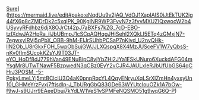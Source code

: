 [Sure](https://mermaid.ink/img/pako:eNqdUu9v2jAQ_VdOJ1XapIAIS0iJtEkTUK2ig44fX6p8cZMDrDk2c5xqlPK_90KgINR9WP3FvvN7z3fvvMXUZIQxwocW2b4USyvyRFdhbz6djX8OJrCt42pJ7aBXFs7kZG_7cD-EBO-tzIXdwJA2HpRa_ilJbUBmpJ1cSCpAQHqgJHiSehI2XQkLI5ETq4zGMxjN7-7egwxyIRVj5qPbX_OBB-9hM-EIJrSUhbPCSaP7nKivd_U2nvQHk-llN2Ob_U8rGkxFOH_5wpObSujGWJJLXQspqX8X4MzJUSceFV1W7yQbsS-nKv0flmSUcokKZsYJ9T03JT-eYO_HoDf8dJ779hVan49ENuBipC8vjYbZHi2JYa1ESkUNuro6XuckdAFG04mYsgMr8UTwTNawF5BzpwedN3qCBz0EyY2vCJR4JAULxleRJbUfUbGS64qCHrJ3POSM_-5-PgkyLmeLYj5mtBClclU3O4aK0pnpRqcYL4QqyENryuXqLSrXlZmHn4yxsyUn10I_GHMeYrzFvxj7ftjsdlp-J_TbURgGbQ83GDe63WYUtcIouOZk1A7bOw-f9wJ-s9UJrr9EAeeDbuj7kYdLW1VeS1vSPMFeNQSMO51g9wqG6Q-P?type=png)](https://mermaid.live/edit#pako:eNqdUu9v2jAQ_VdOJ1XapIAIS0iJtEkTUK2ig44fX6p8cZMDrDk2c5xqlPK_90KgINR9WP3FvvN7z3fvvMXUZIQxwocW2b4USyvyRFdhbz6djX8OJrCt42pJ7aBXFs7kZG_7cD-EBO-tzIXdwJA2HpRa_ilJbUBmpJ1cSCpAQHqgJHiSehI2XQkLI5ETq4zGMxjN7-7egwxyIRVj5qPbX_OBB-9hM-EIJrSUhbPCSaP7nKivd_U2nvQHk-llN2Ob_U8rGkxFOH_5wpObSujGWJJLXQspqX8X4MzJUSceFV1W7yQbsS-nKv0flmSUcokKZsYJ9T03JT-eYO_HoDf8dJ779hVan49ENuBipC8vjYbZHi2JYa1ESkUNuro6XuckdAFG04mYsgMr8UTwTNawF5BzpwedN3qCBz0EyY2vCJR4JAULxleRJbUfUbGS64qCHrJ3POSM_-5-PgkyLmeLYj5mtBClclU3O4aK0pnpRqcYL4QqyENryuXqLSrXlZmHn4yxsyUn10I_GHMeYrzFvxj7ftjsdlp-J_TbURgGbQ83GDe63WYUtcIouOZk1A7bOw-f9wJ-s9UJrr9EAeeDbuj7kYdLW1VeS1vSPMFeNQSMO51g9wqG6Q-P)
